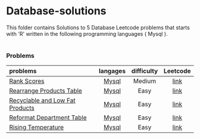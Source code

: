 # Database-solutions
This folder contains Solutions to 5 Database Leetcode problems that starts with 'R' written in the following programming languages ( Mysql ).<br><br>
### Problems ###
|problems|langages|difficulty|Leetcode|
|:-------|:------:|:--------:|:------:|
|[Rank Scores](https://github.com/AnasImloul/Leetcode-solutions/tree/main/database/R/Rank%20Scores/)|[Mysql](https://github.com/AnasImloul/Leetcode-solutions/tree/main/database/R/Rank%20Scores/Rank%20Scores.sql)|Medium|[link](https://leetcode.com/problems/rank-scores)|
|[Rearrange Products Table](https://github.com/AnasImloul/Leetcode-solutions/tree/main/database/R/Rearrange%20Products%20Table/)|[Mysql](https://github.com/AnasImloul/Leetcode-solutions/tree/main/database/R/Rearrange%20Products%20Table/Rearrange%20Products%20Table.sql)|Easy|[link](https://leetcode.com/problems/rearrange-products-table)|
|[Recyclable and Low Fat Products](https://github.com/AnasImloul/Leetcode-solutions/tree/main/database/R/Recyclable%20and%20Low%20Fat%20Products/)|[Mysql](https://github.com/AnasImloul/Leetcode-solutions/tree/main/database/R/Recyclable%20and%20Low%20Fat%20Products/Recyclable%20and%20Low%20Fat%20Products.sql)|Easy|[link](https://leetcode.com/problems/recyclable-and-low-fat-products)|
|[Reformat Department Table](https://github.com/AnasImloul/Leetcode-solutions/tree/main/database/R/Reformat%20Department%20Table/)|[Mysql](https://github.com/AnasImloul/Leetcode-solutions/tree/main/database/R/Reformat%20Department%20Table/Reformat%20Department%20Table.sql)|Easy|[link](https://leetcode.com/problems/reformat-department-table)|
|[Rising Temperature](https://github.com/AnasImloul/Leetcode-solutions/tree/main/database/R/Rising%20Temperature/)|[Mysql](https://github.com/AnasImloul/Leetcode-solutions/tree/main/database/R/Rising%20Temperature/Rising%20Temperature.sql)|Easy|[link](https://leetcode.com/problems/rising-temperature)|